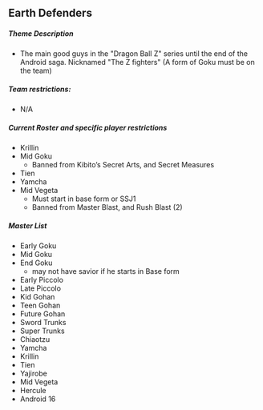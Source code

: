 ## Earth Defenders

##### Theme Description 
- The main good guys in the "Dragon Ball Z" series until the end of the Android saga. Nicknamed "The Z fighters" (A form of Goku must be on the team)

##### Team restrictions:
  - N/A

##### Current Roster and specific player restrictions

- Krillin
- Mid Goku
  - Banned from Kibito’s Secret Arts, and Secret Measures
- Tien
- Yamcha
- Mid Vegeta
  - Must start in base form or SSJ1
  - Banned from Master Blast, and Rush Blast (2)
  
##### Master List
- Early Goku
- Mid Goku
- End Goku
    - may not have savior if he starts in Base form
- Early Piccolo
- Late Piccolo
- Kid Gohan
- Teen Gohan
- Future Gohan
- Sword Trunks
- Super Trunks
- Chiaotzu
- Yamcha
- Krillin
- Tien
- Yajirobe
- Mid Vegeta
- Hercule 
- Android 16 
